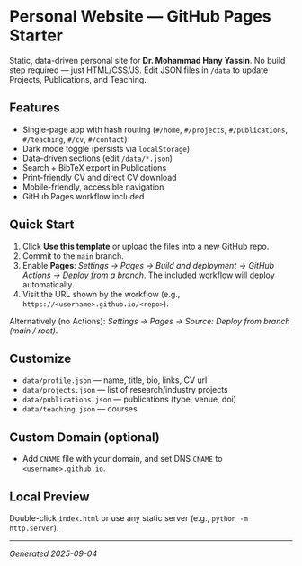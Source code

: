 # Personal Website — GitHub Pages Starter

Static, data-driven personal site for **Dr. Mohammad Hany Yassin**. No build step required — just HTML/CSS/JS.
Edit JSON files in `/data` to update Projects, Publications, and Teaching.

## Features
- Single-page app with hash routing (`#/home`, `#/projects`, `#/publications`, `#/teaching`, `#/cv`, `#/contact`)
- Dark mode toggle (persists via `localStorage`)
- Data-driven sections (edit `/data/*.json`)
- Search + BibTeX export in Publications
- Print-friendly CV and direct CV download
- Mobile-friendly, accessible navigation
- GitHub Pages workflow included

## Quick Start
1. Click **Use this template** or upload the files into a new GitHub repo.
2. Commit to the `main` branch.
3. Enable **Pages**: *Settings → Pages → Build and deployment → GitHub Actions → Deploy from a branch*. The included workflow will deploy automatically.
4. Visit the URL shown by the workflow (e.g., `https://<username>.github.io/<repo>`).

Alternatively (no Actions): *Settings → Pages → Source: Deploy from branch (main / root)*.

## Customize
- `data/profile.json` — name, title, bio, links, CV url
- `data/projects.json` — list of research/industry projects
- `data/publications.json` — publications (type, venue, doi)
- `data/teaching.json` — courses

## Custom Domain (optional)
- Add `CNAME` file with your domain, and set DNS `CNAME` to `<username>.github.io`.

## Local Preview
Double-click `index.html` or use any static server (e.g., `python -m http.server`).

---
*Generated 2025-09-04*
